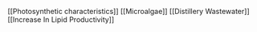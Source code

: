 [[Photosynthetic characteristics]]
[[Microalgae]]
[[Distillery Wastewater]]
[[Increase In Lipid Productivity]]

